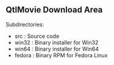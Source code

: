 QtlMovie Download Area
----------------------

Subdirectories:

- src : Source code
- win32 : Binary installer for Win32
- win64 : Binary installer for Win64
- fedora : Binary RPM for Fedora Linux

